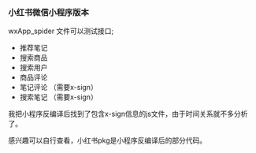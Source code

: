 

### 小红书微信小程序版本

wxApp_spider 文件可以测试接口;
   
- 推荐笔记   
- 搜索商品
- 搜索用户   
- 商品评论   
- 笔记评论  （需要x-sign） 
- 搜索笔记  （需要x-sign） 

我把小程序反编译后找到了包含x-sign信息的js文件，由于时间关系就不多分析了。

感兴趣可以自行查看，小红书pkg是小程序反编译后的部分代码。   
